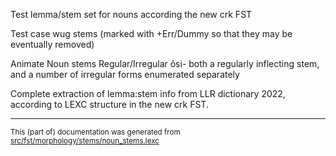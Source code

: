 

Test lemma/stem set for nouns according the new crk FST

Test case wug stems
(marked with +Err/Dummy so that they may be eventually removed)

Animate Noun stems
Regular/Irregular ôsi- both a regularly inflecting stem, and a number of irregular forms enumerated separately

Complete extraction of lemma:stem info from LLR dictionary 2022, according to
LEXC structure in the new crk FST.

* * *

<small>This (part of) documentation was generated from [src/fst/morphology/stems/noun_stems.lexc](https://github.com/giellalt/lang-cwd/blob/main/src/fst/morphology/stems/noun_stems.lexc)</small>
